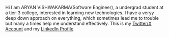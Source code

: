Hi I am ARYAN VISHWAKARMA(Software Engineer), a undergrad student at a tier-3 college, interested in learning new technologies. I have a veryy deep down approach on everything, which sometimes lead me to trouble but many a times help me understand effectively. This is my [Twitter/X Account](https://x.com/aryan_vishy) and my [LinkedIn Profile](https://www.linkedin.com/in/vishyaryan/)
